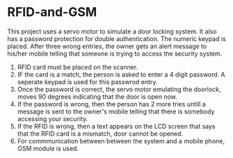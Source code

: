 # RFID-and-GSM
This project uses a servo motor to simulate a door locking system. It also has a password protection for double authentication. The numeric keypad is placed. After three wrong entries, the owner gets an alert message to his/her mobile telling that someone is trying to access the security system.

1. RFID card must be placed on the scanner.
2. IF the card is a match, the person is asked to enter a 4 digit password. A seperate keypad is used for this passwrod entry.
3. Once the password is correct, the servo motor emulating the doorlock, moves 90 degrees indicating that the door is open now.
4. If the password is wrong, then the person has 2 more tries untill a message is sent to the owner's mobile telling that there is somebody accessing your security.
5. If the RFID is wrong, then a text appears on the LCD screen that says that the RFID card is a mismatch, door cannot be opened.
6. For commmunication between between the system and a mobile phone, GSM module is used. 
